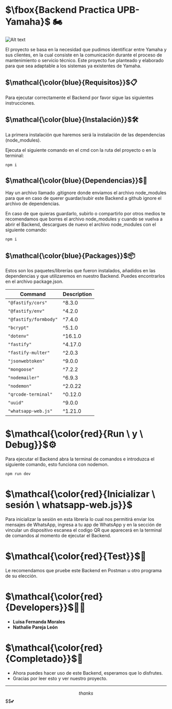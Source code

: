 # $\fbox{Backend Practica UPB-Yamaha}$ 🏍️
![Alt text](https://blog.vantagecircle.com/content/images/2020/08/technology-in-the-workplace.png)

El proyecto se basa en la necesidad que pudimos identificar entre Yamaha y sus clientes, en la cual consiste en la comunicación durante el proceso de mantenimiento o servicio técnico. Este proyecto fue planteado y elaborado para que sea adaptable a los sistemas ya existentes de Yamaha.

## $\mathcal{\color{blue}{Requisitos}}$📋

Para ejecutar correctamente el Backend por favor sigue las siguientes instrucciones.

## $\mathcal{\color{blue}{Instalación}}$🛠️

La primera instalación que haremos será la instalación de las dependencias (node_modules).

Ejecuta el siguiente comando en el cmd con la ruta del proyecto o en la terminal:
```
npm i
```
## $\mathcal{\color{blue}{Dependencias}}$📁

Hay un archivo llamado .gitignore donde enviamos el archivo node_modules para que en caso de querer guardar/subir este Backend a github ignore el archivo de dependencias.

En caso de que quieras guardarlo, subirlo o compartirlo por otros medios te recomendamos que borres el archivo node_modules y cuando se vuelva a abrir el Backend, descargues de nuevo el archivo node_modules con el siguiente comando:

```
npm i
```

## $\mathcal{\color{blue}{Packages}}$📦

Estos son los paquetes/librerías que fueron instalados, añadidos en las dependencias y que utilizaremos en nuestro Backend. Puedes encontrarlos en el archivo package.json.

| Command | Description |
| ---- | ---- |
| `"@fastify/cors"` | ^8.3.0 |
| `"@fastify/env"` | ^4.2.0 |
| `"@fastify/formbody"` | ^7.4.0 |
| `"bcrypt"` | ^5.1.0 |
| `"dotenv"` | ^16.1.0 |
| `"fastify"` | ^4.17.0 |
| `"fastify-multer"` | ^2.0.3 |
| `"jsonwebtoken"` | ^9.0.0 |
| `"mongoose"` | ^7.2.2 |
| `"nodemailer"` | ^6.9.3 |
| `"nodemon"` | ^2.0.22 |
| `"qrcode-terminal"` | ^0.12.0 |
| `"uuid"` | ^9.0.0 |
| `"whatsapp-web.js"` | ^1.21.0 |

# $\mathcal{\color{red}{Run \ y \ Debug}}$⚙️

Para ejecutar el Backend abra la terminal de comandos e introduzca el siguiente comando, esto funciona con nodemon.

```
npm run dev
```

# $\mathcal{\color{red}{Inicializar \ sesión \ whatsapp-web.js}}$

Para inicializar la sesión en esta librería lo cual nos permitirá enviar los mensajes de WhatsApp, ingresa a tu app de WhatsApp y en la sección de vincular un dispositivo escanea el codigo QR que aparecerá en la terminal de comandos al momento de ejecutar el Backend.

# $\mathcal{\color{red}{Test}}$🤖

Le recomendamos que pruebe este Backend en Postman u otro programa de su elección.

# $\mathcal{\color{red}{Developers}}$👩‍💻

* **Luisa Fernanda Morales** 
* **Nathalie Pareja León**

# $\mathcal{\color{red}{Completado}}$🦾

* Ahora puedes hacer uso de este Backend, esperamos que lo disfrutes.
* Gracias por leer esto y ver nuestro proyecto.
---
$$thanks$$
$$💕

